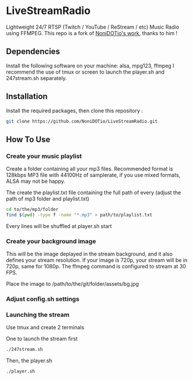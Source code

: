 # LiveStreamRadio
Lightweight 24/7 RTSP (Twitch / YouTube / ReStream / etc) Music Radio using FFMPEG.
This repo is a fork of [NoniDOTio's work](https://github.com/NoniDOTio/LiveStreamRadio), thanks to him !

## Dependencies
Install the following software on your machine: alsa, mpg123, ffmpeg
I recommend the use of tmux or screen to launch the player.sh and 247stream.sh separately.

## Installation
Install the required packages, then clone this repository :
```bash
git clone https://github.com/NoniDOTio/LiveStreamRadio.git
```

## How To Use
### Create your music playlist
Create a folder containing all your mp3 files.
Recommended format is 128kbps MP3 file with 44100Hz of samplerate, if you use mixed formats, ALSA may not be happy.

The create the playlist.txt file containing the full path of every (adjust the path of mp3 folder and playlist.txt)
```bash
cd to/the/mp3/folder
find $(pwd) -type f -name "*.mp3" > path/to/playlist.txt
```

Every lines will be shuffled at player.sh start

### Create your background image
This will be the image deplayed in the stream background, and it also defines your stream resolution.
If your image is 720p, your stream will be in 720p, same for 1080p.
The ffmpeg command is configured to stream at 30 FPS.

Place the image to /path/to/the/git/folder/assets/bg.jpg

### Adjust config.sh settings


### Launching the stream
Use tmux and create 2 terminals

One to launch the stream first
```bash
./247stream.sh
```

Then, the player.sh
```bash
./player.sh
```
